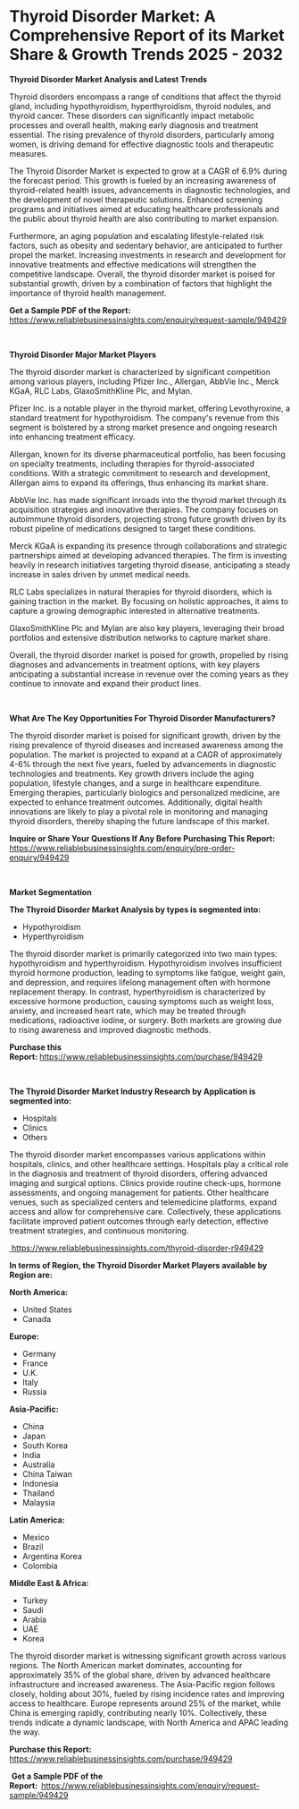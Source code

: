 <p><h1>Thyroid Disorder Market: A Comprehensive Report of its Market Share & Growth Trends 2025 - 2032</h1></p><p><strong>Thyroid Disorder Market Analysis and Latest Trends</strong></p>
<p><p>Thyroid disorders encompass a range of conditions that affect the thyroid gland, including hypothyroidism, hyperthyroidism, thyroid nodules, and thyroid cancer. These disorders can significantly impact metabolic processes and overall health, making early diagnosis and treatment essential. The rising prevalence of thyroid disorders, particularly among women, is driving demand for effective diagnostic tools and therapeutic measures.</p><p>The Thyroid Disorder Market is expected to grow at a CAGR of 6.9% during the forecast period. This growth is fueled by an increasing awareness of thyroid-related health issues, advancements in diagnostic technologies, and the development of novel therapeutic solutions. Enhanced screening programs and initiatives aimed at educating healthcare professionals and the public about thyroid health are also contributing to market expansion.</p><p>Furthermore, an aging population and escalating lifestyle-related risk factors, such as obesity and sedentary behavior, are anticipated to further propel the market. Increasing investments in research and development for innovative treatments and effective medications will strengthen the competitive landscape. Overall, the thyroid disorder market is poised for substantial growth, driven by a combination of factors that highlight the importance of thyroid health management.</p></p>
<p><strong>Get a Sample PDF of the Report:&nbsp;</strong> <a href="https://www.reliablebusinessinsights.com/enquiry/request-sample/949429?utm_campaign=3182&utm_medium=2&utm_source=Github&utm_content=ia&utm_term=17042025&utm_id=thyroid-disorder">https://www.reliablebusinessinsights.com/enquiry/request-sample/949429</a></p>
<p>&nbsp;</p>
<p><strong>Thyroid Disorder Major Market Players</strong></p>
<p><p>The thyroid disorder market is characterized by significant competition among various players, including Pfizer Inc., Allergan, AbbVie Inc., Merck KGaA, RLC Labs, GlaxoSmithKline Plc, and Mylan. </p><p>Pfizer Inc. is a notable player in the thyroid market, offering Levothyroxine, a standard treatment for hypothyroidism. The company's revenue from this segment is bolstered by a strong market presence and ongoing research into enhancing treatment efficacy. </p><p>Allergan, known for its diverse pharmaceutical portfolio, has been focusing on specialty treatments, including therapies for thyroid-associated conditions. With a strategic commitment to research and development, Allergan aims to expand its offerings, thus enhancing its market share.</p><p>AbbVie Inc. has made significant inroads into the thyroid market through its acquisition strategies and innovative therapies. The company focuses on autoimmune thyroid disorders, projecting strong future growth driven by its robust pipeline of medications designed to target these conditions.</p><p>Merck KGaA is expanding its presence through collaborations and strategic partnerships aimed at developing advanced therapies. The firm is investing heavily in research initiatives targeting thyroid disease, anticipating a steady increase in sales driven by unmet medical needs.</p><p>RLC Labs specializes in natural therapies for thyroid disorders, which is gaining traction in the market. By focusing on holistic approaches, it aims to capture a growing demographic interested in alternative treatments.</p><p>GlaxoSmithKline Plc and Mylan are also key players, leveraging their broad portfolios and extensive distribution networks to capture market share.</p><p>Overall, the thyroid disorder market is poised for growth, propelled by rising diagnoses and advancements in treatment options, with key players anticipating a substantial increase in revenue over the coming years as they continue to innovate and expand their product lines.</p></p>
<p>&nbsp;</p>
<p><strong>What Are The Key Opportunities For Thyroid Disorder Manufacturers?</strong></p>
<p><p>The thyroid disorder market is poised for significant growth, driven by the rising prevalence of thyroid diseases and increased awareness among the population. The market is projected to expand at a CAGR of approximately 4-6% through the next five years, fueled by advancements in diagnostic technologies and treatments. Key growth drivers include the aging population, lifestyle changes, and a surge in healthcare expenditure. Emerging therapies, particularly biologics and personalized medicine, are expected to enhance treatment outcomes. Additionally, digital health innovations are likely to play a pivotal role in monitoring and managing thyroid disorders, thereby shaping the future landscape of this market.</p></p>
<p><strong>Inquire or Share Your Questions If Any Before Purchasing This Report:</strong> <a href="https://www.reliablebusinessinsights.com/enquiry/pre-order-enquiry/949429?utm_campaign=3182&utm_medium=2&utm_source=Github&utm_content=ia&utm_term=17042025&utm_id=thyroid-disorder">https://www.reliablebusinessinsights.com/enquiry/pre-order-enquiry/949429</a></p>
<p>&nbsp;</p>
<p><strong>Market Segmentation</strong></p>
<p><strong>The Thyroid Disorder Market Analysis by types is segmented into:</strong></p>
<p><ul><li>Hypothyroidism</li><li>Hyperthyroidism</li></ul></p>
<p><p>The thyroid disorder market is primarily categorized into two main types: hypothyroidism and hyperthyroidism. Hypothyroidism involves insufficient thyroid hormone production, leading to symptoms like fatigue, weight gain, and depression, and requires lifelong management often with hormone replacement therapy. In contrast, hyperthyroidism is characterized by excessive hormone production, causing symptoms such as weight loss, anxiety, and increased heart rate, which may be treated through medications, radioactive iodine, or surgery. Both markets are growing due to rising awareness and improved diagnostic methods.</p></p>
<p><strong>Purchase this Report:&nbsp;</strong><a href="https://www.reliablebusinessinsights.com/purchase/949429?utm_campaign=3182&utm_medium=2&utm_source=Github&utm_content=ia&utm_term=17042025&utm_id=thyroid-disorder">https://www.reliablebusinessinsights.com/purchase/949429</a></p>
<p>&nbsp;</p>
<p><strong>The Thyroid Disorder Market Industry Research by Application is segmented into:</strong></p>
<p><ul><li>Hospitals</li><li>Clinics</li><li>Others</li></ul></p>
<p><p>The thyroid disorder market encompasses various applications within hospitals, clinics, and other healthcare settings. Hospitals play a critical role in the diagnosis and treatment of thyroid disorders, offering advanced imaging and surgical options. Clinics provide routine check-ups, hormone assessments, and ongoing management for patients. Other healthcare venues, such as specialized centers and telemedicine platforms, expand access and allow for comprehensive care. Collectively, these applications facilitate improved patient outcomes through early detection, effective treatment strategies, and continuous monitoring.</p></p>
<p><a href="https://www.reliablebusinessinsights.com/thyroid-disorder-r949429?utm_campaign=3182&utm_medium=2&utm_source=Github&utm_content=ia&utm_term=17042025&utm_id=thyroid-disorder">&nbsp;https://www.reliablebusinessinsights.com/thyroid-disorder-r949429</a></p>
<p><strong>In terms of Region, the Thyroid Disorder Market Players available by Region are:</strong></p>
<p>
    <p> <strong> North America: </strong>
        <ul>
            <li>United States</li>
            <li>Canada</li>
        </ul>
        </p> 
    <p> <strong> Europe: </strong>
        <ul>
            <li>Germany</li>
            <li>France</li>
            <li>U.K.</li>
            <li>Italy</li>
            <li>Russia</li>
        </ul>
        </p> 
    <p> <strong> Asia-Pacific: </strong>
        <ul>
            <li>China</li>
            <li>Japan</li>
            <li>South Korea</li>
            <li>India</li>
            <li>Australia</li>
            <li>China Taiwan</li>
            <li>Indonesia</li>
            <li>Thailand</li>
            <li>Malaysia</li>
        </ul>
        </p> 
    <p> <strong> Latin America: </strong>
        <ul>
            <li>Mexico</li>
            <li>Brazil</li>
            <li>Argentina Korea</li>
            <li>Colombia</li>
        </ul>
        </p> 
    <p> <strong> Middle East & Africa: </strong>
        <ul>
            <li>Turkey</li>
            <li>Saudi</li>
            <li>Arabia</li>
            <li>UAE</li>
            <li>Korea</li>
        </ul>
    </p>
    </p>
<p><p>The thyroid disorder market is witnessing significant growth across various regions. The North American market dominates, accounting for approximately 35% of the global share, driven by advanced healthcare infrastructure and increased awareness. The Asia-Pacific region follows closely, holding about 30%, fueled by rising incidence rates and improving access to healthcare. Europe represents around 25% of the market, while China is emerging rapidly, contributing nearly 10%. Collectively, these trends indicate a dynamic landscape, with North America and APAC leading the way.</p></p>
<p><strong>Purchase this Report: </strong><a href="https://www.reliablebusinessinsights.com/purchase/949429?utm_campaign=3182&utm_medium=2&utm_source=Github&utm_content=ia&utm_term=17042025&utm_id=thyroid-disorder">https://www.reliablebusinessinsights.com/purchase/949429</a></p>
<p>&nbsp;<strong>Get a Sample PDF of the Report:&nbsp;&nbsp;</strong><a href="https://www.reliablebusinessinsights.com/enquiry/request-sample/949429?utm_campaign=3182&utm_medium=2&utm_source=Github&utm_content=ia&utm_term=17042025&utm_id=thyroid-disorder">https://www.reliablebusinessinsights.com/enquiry/request-sample/949429</a></p>
<p><strong></strong></p>
<p><p></p><p></p><p></p></p>